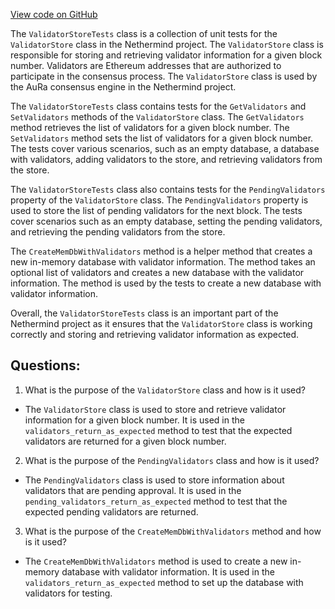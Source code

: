 [View code on GitHub](https://github.com/NethermindEth/nethermind/src/Nethermind/Nethermind.AuRa.Test/Validators/ValidatorStoreTests.cs)

The `ValidatorStoreTests` class is a collection of unit tests for the `ValidatorStore` class in the Nethermind project. The `ValidatorStore` class is responsible for storing and retrieving validator information for a given block number. Validators are Ethereum addresses that are authorized to participate in the consensus process. The `ValidatorStore` class is used by the AuRa consensus engine in the Nethermind project.

The `ValidatorStoreTests` class contains tests for the `GetValidators` and `SetValidators` methods of the `ValidatorStore` class. The `GetValidators` method retrieves the list of validators for a given block number. The `SetValidators` method sets the list of validators for a given block number. The tests cover various scenarios, such as an empty database, a database with validators, adding validators to the store, and retrieving validators from the store.

The `ValidatorStoreTests` class also contains tests for the `PendingValidators` property of the `ValidatorStore` class. The `PendingValidators` property is used to store the list of pending validators for the next block. The tests cover scenarios such as an empty database, setting the pending validators, and retrieving the pending validators from the store.

The `CreateMemDbWithValidators` method is a helper method that creates a new in-memory database with validator information. The method takes an optional list of validators and creates a new database with the validator information. The method is used by the tests to create a new database with validator information.

Overall, the `ValidatorStoreTests` class is an important part of the Nethermind project as it ensures that the `ValidatorStore` class is working correctly and storing and retrieving validator information as expected.
## Questions: 
 1. What is the purpose of the `ValidatorStore` class and how is it used?
- The `ValidatorStore` class is used to store and retrieve validator information for a given block number. It is used in the `validators_return_as_expected` method to test that the expected validators are returned for a given block number.

2. What is the purpose of the `PendingValidators` class and how is it used?
- The `PendingValidators` class is used to store information about validators that are pending approval. It is used in the `pending_validators_return_as_expected` method to test that the expected pending validators are returned.

3. What is the purpose of the `CreateMemDbWithValidators` method and how is it used?
- The `CreateMemDbWithValidators` method is used to create a new in-memory database with validator information. It is used in the `validators_return_as_expected` method to set up the database with validators for testing.